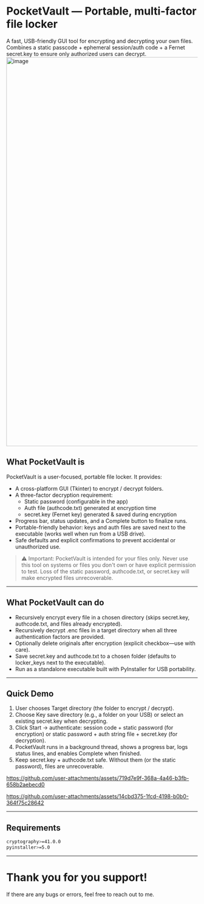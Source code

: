 # PocketVault — Portable, multi-factor file locker
A fast, USB-friendly GUI tool for encrypting and decrypting your own files.
Combines a static passcode + ephemeral session/auth code + a Fernet secret.key to ensure only authorized users can decrypt.
<img width="1536" height="1024" alt="image" src="https://github.com/user-attachments/assets/629a4318-51b4-43ee-aad8-a52146a5cab3" />


## What PocketVault is
PocketVault is a user-focused, portable file locker. It provides:
  - A cross-platform GUI (Tkinter) to encrypt / decrypt folders.
  - A three-factor decryption requirement:
      - Static password (configurable in the app)
      - Auth file (authcode.txt) generated at encryption time
      - secret.key (Fernet key) generated & saved during encryption
  - Progress bar, status updates, and a Complete button to finalize runs.
  - Portable-friendly behavior: keys and auth files are saved next to the executable (works well when run from a USB drive).
  - Safe defaults and explicit confirmations to prevent accidental or unauthorized use.
  > ⚠️ Important: PocketVault is intended for your files only. Never use this tool on systems or files you don't own or have explicit permission to test. Loss of the static password, authcode.txt, or secret.key will make encrypted files unrecoverable.

---

## What PocketVault can do
  - Recursively encrypt every file in a chosen directory (skips secret.key, authcode.txt, and files already encrypted).
  - Recursively decrypt .enc files in a target directory when all three authentication factors are provided.
  - Optionally delete originals after encryption (explicit checkbox—use with care).
  - Save secret.key and authcode.txt to a chosen folder (defaults to locker_keys next to the executable).
  - Run as a standalone executable built with PyInstaller for USB portability.

---

## Quick Demo
1. User chooses Target directory (the folder to encrypt / decrypt).
2. Choose Key save directory (e.g., a folder on your USB) or select an existing secret.key when decrypting.
3. Click Start → authenticate: session code + static password (for encryption) or static password + auth string file + secret.key (for decryption).
4. PocketVault runs in a background thread, shows a progress bar, logs status lines, and enables Complete when finished.
5. Keep secret.key + authcode.txt safe. Without them (or the static password), files are unrecoverable.


https://github.com/user-attachments/assets/719d7e9f-368a-4a46-b3fb-658b2aebecd0


https://github.com/user-attachments/assets/14cbd375-1fcd-4198-b0b0-364f75c28642



---

## Requirements
```bash
cryptography>=41.0.0
pyinstaller>=5.0
```
---

# Thank you for you support!
If there are any bugs or errors, feel free to reach out to me.

